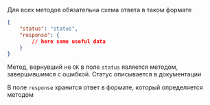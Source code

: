 
Для всех методов обязательна схема ответа в таком формате

```json
{
	"status": "status",
	"response": {
		// here some useful data
	}
}
```

Метод, вернувший не `OK` в поле `status` является методом, завершившимся с ошибкой. Статус описывается в документации

В поле `response` хранится ответ в формате, который определяется методом
